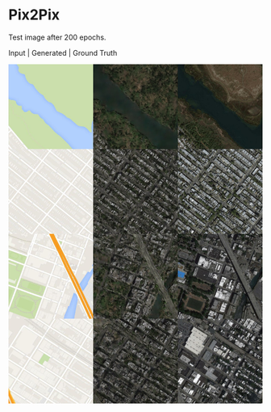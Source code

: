 # Pix2Pix

Test image after 200 epochs.

Input | Generated | Ground Truth

![Maps](maps_ytox.png "Maps - 200 epochs")
